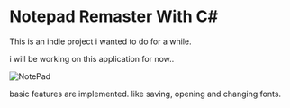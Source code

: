 # Notepad Remaster With C#

This is an indie project i wanted to do for a while.

i will be working on this application for now..

![NotePad](https://i.ibb.co/4NXB9Qc/download-2.pnghttps://i.ibb.co/4NXB9Qc/download-2.png)

basic features are implemented.
like saving, opening and changing fonts.

